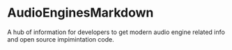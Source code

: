 # AudioEnginesMarkdown
A hub of information for developers to get modern audio engine related info and open source impimintation code.


